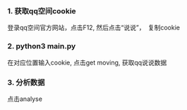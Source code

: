 ### 1. 获取qq空间cookie
登录qq空间官方网站，点击F12, 然后点击“说说”，　复制cookie

### 2. python3 main.py
在对应位置输入cookie, 点击get moving, 获取qq说说数据

### 3. 分析数据
点击analyse